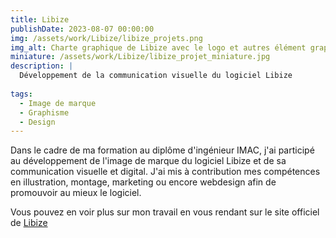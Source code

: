 ```yaml
---
title: Libize
publishDate: 2023-08-07 00:00:00
img: /assets/work/Libize/libize_projets.png
img_alt: Charte graphique de Libize avec le logo et autres élément graphique
miniature: /assets/work/Libize/libize_projet_miniature.jpg
description: |
  Développement de la communication visuelle du logiciel Libize
  
tags:
  - Image de marque
  - Graphisme
  - Design
---
```


Dans le cadre de ma formation au diplôme d'ingénieur IMAC, j'ai participé au développement de l'image de marque du logiciel Libize et de sa communication visuelle et digital. J'ai mis à contribution mes compétences en illustration, montage, marketing ou encore webdesign afin de promouvoir au mieux le logiciel.

Vous pouvez en voir plus sur mon travail en vous rendant sur le site officiel de <a href="https://libize.com" target="_blank">Libize</a>